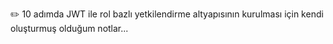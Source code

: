 :pencil2: 10 adımda JWT ile rol bazlı yetkilendirme altyapısının kurulması için kendi oluşturmuş olduğum notlar...
